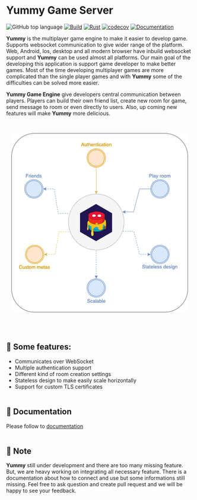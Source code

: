 # Yummy Game Server
![GitHub top language](https://img.shields.io/github/languages/top/erhanbaris/yummy)
[![Build](https://github.com/erhanbaris/yummy/actions/workflows/rust.yml/badge.svg)](https://github.com/erhanbaris/yummy/actions/workflows/rust.yml) 
[![Rust](https://img.shields.io/github/license/erhanbaris/yummy)](https://github.com/erhanbaris/yummy/actions/workflows/rust.yml) 
[![codecov](https://codecov.io/github/erhanbaris/yummy/branch/main/graph/badge.svg?token=KBTUWBX3YB)](https://codecov.io/github/erhanbaris/yummy)
[![Documentation](https://img.shields.io/badge/Documentation-Ready-blue)](https://erhanbaris.github.io/yummy/) 



**Yummy** is the multiplayer game engine to make it easier to develop game. Supports websocket communication to give wider range of the platform. Web, Android, Ios, desktop and all modern browser have inbuild websocket support and **Yummy** can be used almost all platforms.
Our main goal of the developing this application is support game developer to make better games. Most of the time developing multiplayer games are more complicated than the single player games and with **Yummy** some of the difficulties can be solved more easier.

**Yummy Game Engine** give developers central communication between players. Players can build their own friend list, create new room for game, send message to room or even directly to users. Also, up coming new features will make **Yummy** more delicious. 

<br />

<p align="center">
  <img src="assets/assets.png" />
</p>

<br /><br />

## 🚀 Some features:
- Communicates over WebSocket
- Multiple authentication support
- Different kind of room creation settings
- Stateless design to make easily scale horizontally
- Support for custom TLS certificates
<br /><br />

## 📕 Documentation
Please follow to [documentation](https://erhanbaris.github.io/yummy/)
<br /><br />

## 🚧 Note
**Yummy** still under development and there are too many missing feature. But, we are heavy working on integrating all necessary feature. There is a documentation about how to connect and use but some informations still missing. Feel free to ask question and create pull request and we will be happy to see your feedback.
